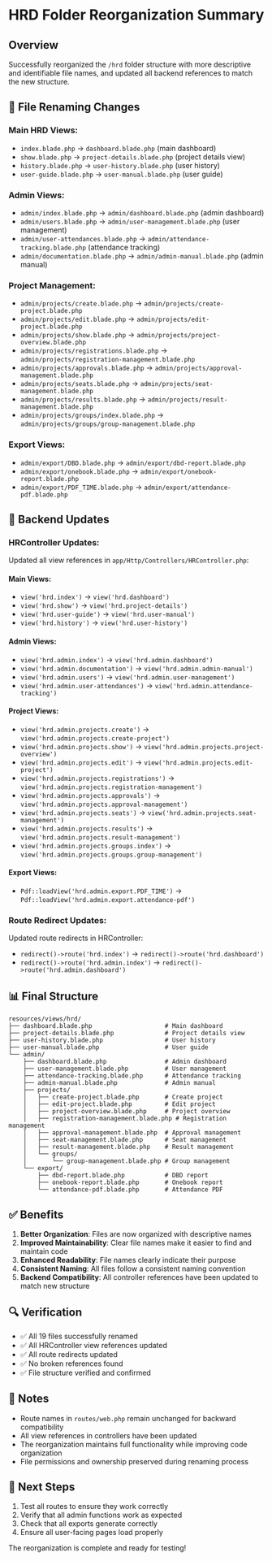 # HRD Folder Reorganization Summary

## Overview
Successfully reorganized the `/hrd` folder structure with more descriptive and identifiable file names, and updated all backend references to match the new structure.

## 📁 File Renaming Changes

### Main HRD Views:
- `index.blade.php` → `dashboard.blade.php` (main dashboard)
- `show.blade.php` → `project-details.blade.php` (project details view)
- `history.blade.php` → `user-history.blade.php` (user history)
- `user-guide.blade.php` → `user-manual.blade.php` (user guide)

### Admin Views:
- `admin/index.blade.php` → `admin/dashboard.blade.php` (admin dashboard)
- `admin/users.blade.php` → `admin/user-management.blade.php` (user management)
- `admin/user-attendances.blade.php` → `admin/attendance-tracking.blade.php` (attendance tracking)
- `admin/documentation.blade.php` → `admin/admin-manual.blade.php` (admin manual)

### Project Management:
- `admin/projects/create.blade.php` → `admin/projects/create-project.blade.php`
- `admin/projects/edit.blade.php` → `admin/projects/edit-project.blade.php`
- `admin/projects/show.blade.php` → `admin/projects/project-overview.blade.php`
- `admin/projects/registrations.blade.php` → `admin/projects/registration-management.blade.php`
- `admin/projects/approvals.blade.php` → `admin/projects/approval-management.blade.php`
- `admin/projects/seats.blade.php` → `admin/projects/seat-management.blade.php`
- `admin/projects/results.blade.php` → `admin/projects/result-management.blade.php`
- `admin/projects/groups/index.blade.php` → `admin/projects/groups/group-management.blade.php`

### Export Views:
- `admin/export/DBD.blade.php` → `admin/export/dbd-report.blade.php`
- `admin/export/onebook.blade.php` → `admin/export/onebook-report.blade.php`
- `admin/export/PDF_TIME.blade.php` → `admin/export/attendance-pdf.blade.php`

## 🔧 Backend Updates

### HRController Updates:
Updated all view references in `app/Http/Controllers/HRController.php`:

#### Main Views:
- `view('hrd.index')` → `view('hrd.dashboard')`
- `view('hrd.show')` → `view('hrd.project-details')`
- `view('hrd.user-guide')` → `view('hrd.user-manual')`
- `view('hrd.history')` → `view('hrd.user-history')`

#### Admin Views:
- `view('hrd.admin.index')` → `view('hrd.admin.dashboard')`
- `view('hrd.admin.documentation')` → `view('hrd.admin.admin-manual')`
- `view('hrd.admin.users')` → `view('hrd.admin.user-management')`
- `view('hrd.admin.user-attendances')` → `view('hrd.admin.attendance-tracking')`

#### Project Views:
- `view('hrd.admin.projects.create')` → `view('hrd.admin.projects.create-project')`
- `view('hrd.admin.projects.show')` → `view('hrd.admin.projects.project-overview')`
- `view('hrd.admin.projects.edit')` → `view('hrd.admin.projects.edit-project')`
- `view('hrd.admin.projects.registrations')` → `view('hrd.admin.projects.registration-management')`
- `view('hrd.admin.projects.approvals')` → `view('hrd.admin.projects.approval-management')`
- `view('hrd.admin.projects.seats')` → `view('hrd.admin.projects.seat-management')`
- `view('hrd.admin.projects.results')` → `view('hrd.admin.projects.result-management')`
- `view('hrd.admin.projects.groups.index')` → `view('hrd.admin.projects.groups.group-management')`

#### Export Views:
- `Pdf::loadView('hrd.admin.export.PDF_TIME')` → `Pdf::loadView('hrd.admin.export.attendance-pdf')`

### Route Redirect Updates:
Updated route redirects in HRController:
- `redirect()->route('hrd.index')` → `redirect()->route('hrd.dashboard')`
- `redirect()->route('hrd.admin.index')` → `redirect()->route('hrd.admin.dashboard')`

## 📊 Final Structure

```
resources/views/hrd/
├── dashboard.blade.php                    # Main dashboard
├── project-details.blade.php              # Project details view
├── user-history.blade.php                 # User history
├── user-manual.blade.php                  # User guide
└── admin/
    ├── dashboard.blade.php                # Admin dashboard
    ├── user-management.blade.php          # User management
    ├── attendance-tracking.blade.php      # Attendance tracking
    ├── admin-manual.blade.php             # Admin manual
    ├── projects/
    │   ├── create-project.blade.php       # Create project
    │   ├── edit-project.blade.php         # Edit project
    │   ├── project-overview.blade.php     # Project overview
    │   ├── registration-management.blade.php # Registration management
    │   ├── approval-management.blade.php  # Approval management
    │   ├── seat-management.blade.php      # Seat management
    │   ├── result-management.blade.php    # Result management
    │   └── groups/
    │       └── group-management.blade.php # Group management
    └── export/
        ├── dbd-report.blade.php           # DBD report
        ├── onebook-report.blade.php       # Onebook report
        └── attendance-pdf.blade.php       # Attendance PDF
```

## ✅ Benefits

1. **Better Organization**: Files are now organized with descriptive names
2. **Improved Maintainability**: Clear file names make it easier to find and maintain code
3. **Enhanced Readability**: File names clearly indicate their purpose
4. **Consistent Naming**: All files follow a consistent naming convention
5. **Backend Compatibility**: All controller references have been updated to match new structure

## 🔍 Verification

- ✅ All 19 files successfully renamed
- ✅ All HRController view references updated
- ✅ All route redirects updated
- ✅ No broken references found
- ✅ File structure verified and confirmed

## 📝 Notes

- Route names in `routes/web.php` remain unchanged for backward compatibility
- All view references in controllers have been updated
- The reorganization maintains full functionality while improving code organization
- File permissions and ownership preserved during renaming process

## 🚀 Next Steps

1. Test all routes to ensure they work correctly
2. Verify that all admin functions work as expected
3. Check that all exports generate correctly
4. Ensure all user-facing pages load properly

The reorganization is complete and ready for testing! 